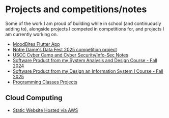 # Projects and competitions/notes
Some of the work I am proud of building while in school (and continuously adding to),
alongside projects I competed in competitions for, and projects I am currently working on.
- [MoodBites Flutter App](https://github.com/AndrewWHans/MoodBites)
- [Notre Dame's Data Fest 2025 competition project](https://github.com/AndrewWHans/Data-Fest-2025)
- [USCC Cyber Camp and Cyber Security/Info-Sec Notes](https://github.com/AndrewWHans/USCC-CyberSecurity-Notes)
- [Software Product from my System Analysis and Design Course - Fall 2024](https://github.com/AndrewWHans/software-product)
- [Software Product from my Design an Information System I Course - Fall 2025](https://github.com/AndrewWHans/system-analysis-design-capstone)
- [Programming Classes Projects](https://github.com/AndrewWHans/university-projects)

## Cloud Computing
- [Static Website Hosted via AWS](https://github.com/AndrewWHans/staticwebsite)
